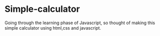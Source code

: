 # Simple-calculator
Going through the learning phase of Javascript, so thought of making this simple calculator using html,css and javascript.
